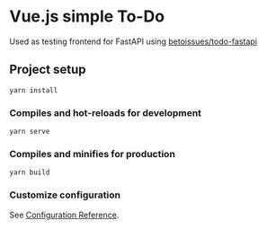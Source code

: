 # Vue.js simple To-Do

Used as testing frontend for FastAPI using [betoissues/todo-fastapi](https://github.com/betoissues/todo-fastapi)

## Project setup
```
yarn install
```

### Compiles and hot-reloads for development
```
yarn serve
```

### Compiles and minifies for production
```
yarn build
```

### Customize configuration
See [Configuration Reference](https://cli.vuejs.org/config/).
